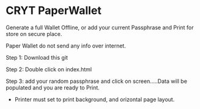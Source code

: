# CRYT PaperWallet

Generate a full Wallet Offline, or add your current Passphrase and Print for store on secure place.

Paper Wallet do not send any info over internet.


Step 1: Download this git

Step 2: Double click on index.html

Step 3: add your random passphrase and click on screen.....Data will be populated and you are ready to Print.



* Printer must set to print background, and orizontal page layout.
